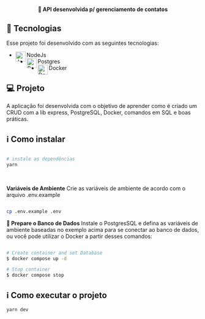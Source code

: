 <h4 align="center">
  🚀 API desenvolvida p/ gerenciamento de contatos
</h4>

## 🔬 Tecnologias
Esse projeto foi desenvolvido com as seguintes tecnologias:

- <img align="left" alt="Javascript" width="26px" src="https://cdn.worldvectorlogo.com/logos/nodejs-icon.svg" />NodeJs
- <img align="left" alt="Postgres" width="26px" src="https://cdn.worldvectorlogo.com/logos/postgresql.svg" />Postgres
- <img align="left" alt="Docker" width="26px" src="https://www.docker.com/wp-content/uploads/2022/03/Moby-logo.png" />Docker

## 💻 Projeto
A aplicação foi desenvolvida com o objetivo de aprender como é criado um CRUD com a lib express, PostgreSQL, Docker, comandos em SQL e boas práticas.

## ℹ️ Como instalar

```bash

# instale as dependências
yarn

```
<br />

**Variáveis de Ambiente**
Crie as variáveis de ambiente de acordo com o arquivo .env.example

```bash

cp .env.example .env

```

**🎲 Prepare o Banco de Dados**
Instale o PostgresSQL e defina as variáveis de ambiente baseadas no exemplo acima para se conectar ao banco de dados, ou você pode utilizar o Docker a partir desses comandos:
```bash

# Create container and set Database
$ docker compose up -d

# Stop container
$ docker compose stop

```

## ℹ️ Como executar o projeto
```bash
yarn dev
```
